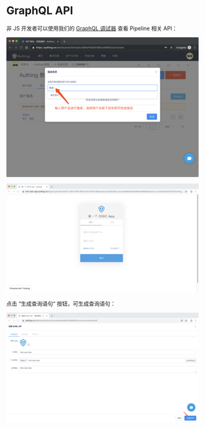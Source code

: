 # GraphQL API

非 JS 开发者可以使用我们的 [GraphQL 调试器](https://authing.cn/graphiql/) 查看 Pipeline 相关 API：

![](../../.gitbook/assets/image%20%2879%29.png)

![](../../.gitbook/assets/image%20%28137%29.png)

点击 “生成查询语句“ 按钮，可生成查询语句：

![](../../.gitbook/assets/image%20%28151%29.png)



